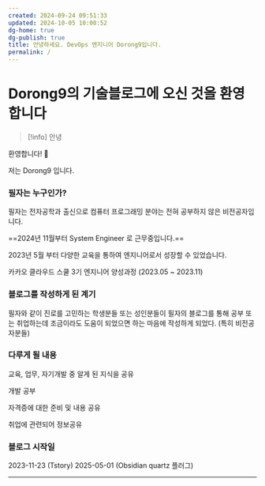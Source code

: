 ```yaml
---
created: 2024-09-24 09:51:33
updated: 2024-10-05 10:00:52
dg-home: true
dg-publish: true
title: 안녕하세요. DevOps 엔지니어 Dorong9입니다.
permalink: /
---
```


# Dorong9의 기술블로그에 오신 것을 환영합니다

> [!info]
> 안녕

환영합니다! 👋

저는 Dorong9 입니다.

### 필자는 누구인가?

필자는 전자공학과 출신으로 컴퓨터 프로그래밍 분야는 전혀 공부하지 않은 비전공자입니다.

==2024년 11월부터 System Engineer 로 근무중입니다.==

2023년 5월 부터 다양한 교육을 통하여 엔지니어로서 성장할 수 있었습니다.

카카오 클라우드 스쿨 3기 엔지니어 양성과정 (2023.05 ~ 2023.11)

### 블로그를 작성하게 된 계기

필자와 같이 진로를 고민하는 학생분들 또는 성인분들이 필자의 블로그를 통해 공부 또는 취업하는데 조금이라도 도움이 되었으면 하는 마음에 작성하게 되었다. (특히 비전공자분들)

### 다루게 될 내용

교육, 업무, 자기개발 중 알게 된 지식을 공유

개발 공부

자격증에 대한 준비 및 내용 공유

취업에 관련되어 정보공유

### 블로그 시작일

2023-11-23 (Tstory)
2025-05-01 (Obsidian quartz 플러그)

---
